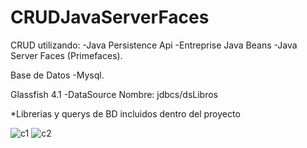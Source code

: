 # CRUDJavaServerFaces

CRUD utilizando: 
-Java Persistence Api
-Entreprise Java Beans
-Java Server Faces (Primefaces).

Base de Datos 
-Mysql.

Glassfish 4.1
-DataSource Nombre: jdbcs/dsLibros

*Librerias y querys de BD incluidos dentro del proyecto

![c1](https://user-images.githubusercontent.com/19199367/27269599-6e2ba112-5475-11e7-8898-811257da5f26.PNG)
![c2](https://user-images.githubusercontent.com/19199367/27269601-70ab90e6-5475-11e7-974d-77b46d16cca9.PNG)
